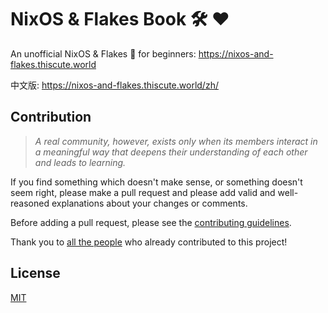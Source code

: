 # NixOS & Flakes Book :hammer_and_wrench: :heart:

An unofficial NixOS & Flakes :book: for beginners: https://nixos-and-flakes.thiscute.world

中文版: https://nixos-and-flakes.thiscute.world/zh/

## Contribution

> _A real community, however, exists only when its members interact in a meaningful way that deepens their understanding of each other and leads to learning._

If you find something which doesn't make sense, or something doesn't seem right, please make a pull request and please add valid and well-reasoned explanations about your changes or comments.

Before adding a pull request, please see the [contributing guidelines](/.github/CONTRIBUTING.md).

Thank you to [all the people](https://github.com/ryan4yin/nixos-and-flakes-book/graphs/contributors) who already contributed to this project!

## License

[MIT](https://opensource.org/licenses/MIT)
